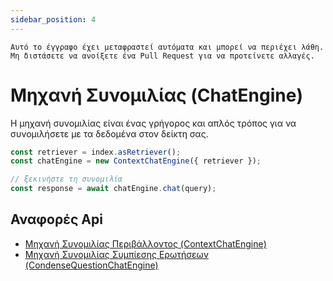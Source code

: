 ```yaml
---
sidebar_position: 4
---
```


`Αυτό το έγγραφο έχει μεταφραστεί αυτόματα και μπορεί να περιέχει λάθη. Μη διστάσετε να ανοίξετε ένα Pull Request για να προτείνετε αλλαγές.`

# Μηχανή Συνομιλίας (ChatEngine)

Η μηχανή συνομιλίας είναι ένας γρήγορος και απλός τρόπος για να συνομιλήσετε με τα δεδομένα στον δείκτη σας.

```typescript
const retriever = index.asRetriever();
const chatEngine = new ContextChatEngine({ retriever });

// ξεκινήστε τη συνομιλία
const response = await chatEngine.chat(query);
```

## Αναφορές Api

- [Μηχανή Συνομιλίας Περιβάλλοντος (ContextChatEngine)](../../api/classes/ContextChatEngine.md)
- [Μηχανή Συνομιλίας Συμπίεσης Ερωτήσεων (CondenseQuestionChatEngine)](../../api/classes/ContextChatEngine.md)
